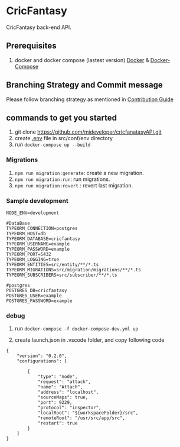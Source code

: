 # CricFantasy
CricFantasy back-end API.

## Prerequisites

1. docker and docker compose (lastest version) [Docker](https://www.docker.com/) & [Docker-Compose](https://docs.docker.com/compose/)

## Branching Strategy and Commit message

Please follow branching strategy as mentioned in [Contribution Guide](CONTRIBUTION.md)

## commands to get you started

1. git clone https://github.com/mideveloper/cricfanatasyAPI.git
2. create [.env](#sample-development) file in src/conf/env directory
3. run `docker-compose up --build`

### Migrations

1. `npm run migration:generate`: create a new migration.
2. `npm run migration:run`: run migrations.
3. `npm run migration:revert` : revert last migration.

### Sample development

```
NODE_ENV=development

#DataBase
TYPEORM_CONNECTION=postgres
TYPEORM_HOST=db
TYPEORM_DATABASE=cricfantasy
TYPEORM_USERNAME=example
TYPEORM_PASSWORD=example
TYPEORM_PORT=5432
TYPEORM_LOGGING=true
TYPEORM_ENTITIES=src/entity/**/*.ts
TYPEORM_MIGRATIONS=src/migration/migrations/**/*.ts
TYPEORM_SUBSCRIBERS=src/subscriber/**/*.ts

#postgres
POSTGRES_DB=cricfantasy
POSTGRES_USER=example
POSTGRES_PASSWORD=example
```
### debug

1. run `docker-compose -f docker-compose-dev.yml up`


2. create launch.json in .vscode folder, and copy following code

```
{
    "version": "0.2.0",
    "configurations": [

        {
            "type": "node",
            "request": "attach",
            "name": "Attach",
            "address": "localhost",
            "sourceMaps": true,
            "port": 9229,
            "protocol": "inspector",
            "localRoot": "${workspaceFolder}/src",
            "remoteRoot": "/usr/src/app/src",
            "restart": true
        }
    ]
}
```
